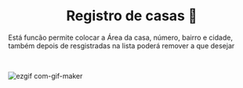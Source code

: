 <h1 align="center"> Registro de casas  🏡  </h1>

<p>
    Está funcão permite colocar a Área da casa, número, bairro  e cidade, também depois de resgistradas na lista poderá remover a que desejar</p>
</p>
<br>

![ezgif com-gif-maker](https://user-images.githubusercontent.com/65259075/174658466-0f59ce69-a3b1-4fda-9f8b-cb9c6772f90a.gif)
